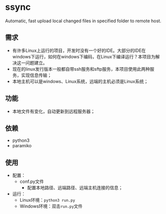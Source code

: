 # ssync
Automatic, fast upload local changed files in specified folder to remote host.

## 需求
- 有许多Linux上运行的项目，开发时没有一个好的IDE。大部分的IDE在windows下运行，如何在windows下编码，在Linux下编译运行？本项目为解决这一问题建立。
- 现在的linux发行版本一般都自带ssh服务和sftp服务，本项目使用此两种服务，实现信息传输；
- 本地主机可以是windows、Linux系统，远端的主机必须是Linux系统；

## 功能
- 本地文件有变化，自动更新到远程服务器；

## 依赖
- python3
- paramiko

## 使用
- 配置：
  - conf.py文件
    - 配置本地路径、远端路径、远端主机连接的信息；
- 运行：
  - Linux环境：`python3 run.py`
  - Windows环境：双击`run.py`文件
